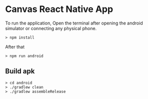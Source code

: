 # Canvas React Native App 

To run the application, Open the terminal after opening the android simulator or connecting any physical phone. 

```shell
> npm install
```

After that

```shell
> npm run android
```

## Build apk

```shell
> cd android
> ./gradlew clean
> ./gradlew assembleRelease
```